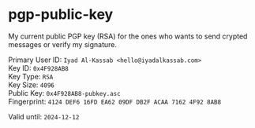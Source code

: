 # pgp-public-key
My current public PGP key (RSA) for the ones who wants to send crypted messages or verify my signature.

Primary User ID: `Iyad Al-Kassab <hello@iyadalkassab.com>`\
Key ID: `0x4F928AB8`\
Key Type: `RSA`\
Key Size: `4096`\
Public Key: `0x4F928AB8-pubkey.asc`\
Fingerprint: `4124 DEF6 16FD EA62 09DF DB2F ACAA 7162 4F92 8AB8`

Valid until: `2024-12-12`

